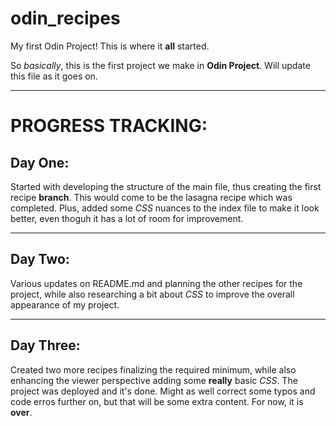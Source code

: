 # odin_recipes
My first Odin Project! This is where it **all** started.

So *basically*, this is the first project we make in **Odin Project**. Will update this file as it goes on. 
<hr>

# PROGRESS TRACKING:
## Day One:
Started with developing the structure of the main file, thus creating the first recipe **branch**. This would come to be the lasagna recipe which was completed. Plus, added some *CSS* nuances to the index file to make it look better, even thoguh it has a lot of room for improvement.
<hr>

## Day Two:
Various updates on README.md and planning the other recipes for the project, while also researching a bit about *CSS* to improve the overall appearance of my project.
<hr>

## Day Three:
Created two more recipes finalizing the required minimum, while also enhancing the viewer perspective adding some **really** basic *CSS*. The project was deployed and it's done. Might as well correct some typos and code erros further on, but that will be some extra content. For now, it is **over**.

